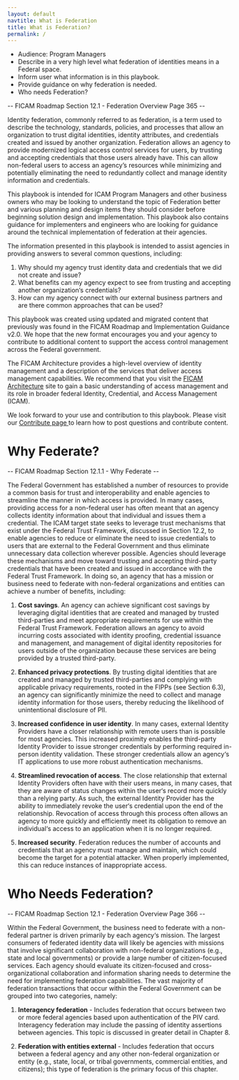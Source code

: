 ```yaml
---
layout: default
navtitle: What is Federation
title: What is Federation?
permalink: /
---
```


- Audience: Program Managers
- Describe in a very high level what federation of identities means in a Federal space.
- Inform user what information is in this playbook.
- Provide guidance on why federation is needed.
- Who needs Federation?

-- FICAM Roadmap Section 12.1 - Federation Overview Page 365 --

Identity federation, commonly referred to as federation, is a term used to describe the technology, standards, policies, and processes that allow an organization to trust digital identities, identity attributes, and credentials created and issued by another organization. Federation allows an agency to provide modernized logical access control services for users, by trusting and accepting credentials that those users already have. This can allow non-federal users to access an agency’s resources while minimizing and potentially eliminating the need to redundantly collect and manage identity information and credentials.

This playbook is intended for ICAM Program Managers and other business owners who may be looking to understand the topic of Federation better and various planning and design items they should consider before beginning solution design and implementation. This playbook also contains guidance for implementers and engineers who are looking for guidance around the technical implementation of federation at their agencies.

The information presented in this playbook is intended to assist agencies in providing answers to
several common questions, including:

1. Why should my agency trust identity data and credentials that we did not create and
issue?
2. What benefits can my agency expect to see from trusting and accepting another
organization‘s credentials?
3. How can my agency connect with our external business partners and are there common
approaches that can be used?

This playbook was created using updated and migrated content that previously was found in the FICAM Roadmap and Implementation Guidance v2.0. We hope that the new format encourages you and your agency to contribute to additional content to support the access control management across the Federal government.

The FICAM Architecture provides a high-level overview of identity management and a description of the services that deliver access management capabilities. We recommend that you visit the <a href="https://arch.idmanagement.gov/" target="_blank"> FICAM Architecture</a> site to gain a basic understanding of access management and its role in broader federal Identity, Credential, and Access Management (ICAM).

We look forward to your use and contribution to this playbook. Please visit our <a href="/ficam-federation/contribute/" target =" _blank"> Contribute page </a> to learn how to post questions and contribute content.

# Why Federate?

-- FICAM Roadmap Section 12.1.1 - Why Federate --

The Federal Government has established a number of resources to provide a common basis for
trust and interoperability and enable agencies to streamline the manner in which access is
provided. In many cases, providing access for a non-federal user has often meant that an agency
collects identity information about that individual and issues them a credential. The ICAM target
state seeks to leverage trust mechanisms that exist under the Federal Trust Framework, discussed
in Section 12.2, to enable agencies to reduce or eliminate the need to issue credentials to users
that are external to the Federal Government and thus eliminate unnecessary data collection
wherever possible. Agencies should leverage these mechanisms and move toward trusting and
accepting third-party credentials that have been created and issued in accordance with the
Federal Trust Framework. In doing so, an agency that has a mission or business need to federate
with non-federal organizations and entities can achieve a number of benefits, including:

1. **Cost savings**. An agency can achieve significant cost savings by leveraging digital
identities that are created and managed by trusted third-parties and meet appropriate
requirements for use within the Federal Trust Framework. Federation allows an agency to
avoid incurring costs associated with identity proofing, credential issuance and
management, and management of digital identity repositories for users outside of the
organization because these services are being provided by a trusted third-party.

2. **Enhanced privacy protections**. By trusting digital identities that are created and
managed by trusted third-parties and complying with applicable privacy requirements,
rooted in the FIPPs (see Section 6.3), an agency can significantly minimize the need to
collect and manage identity information for those users, thereby reducing the likelihood
of unintentional disclosure of PII.

3. **Increased confidence in user identity**. In many cases, external Identity Providers have a
closer relationship with remote users than is possible for most agencies. This increased
proximity enables the third-party Identity Provider to issue stronger credentials by
performing required in-person identity validation. These stronger credentials allow an
agency‘s IT applications to use more robust authentication mechanisms.

4. **Streamlined revocation of access**. The close relationship that external Identity Providers
often have with their users means, in many cases, that they are aware of status changes
within the user‘s record more quickly than a relying party. As such, the external Identity
Provider has the ability to immediately revoke the user‘s credential upon the end of the
relationship. Revocation of access through this process often allows an agency to more
quickly and efficiently meet its obligation to remove an individual‘s access to an
application when it is no longer required.

5. **Increased security**. Federation reduces the number of accounts and credentials that an
agency must manage and maintain, which could become the target for a potential
attacker. When properly implemented, this can reduce instances of inappropriate access.


# Who Needs Federation?

-- FICAM Roadmap Section 12.1 - Federation Overview Page 366 --

Within the Federal Government, the business need to federate with a non-federal partner is
driven primarily by each agency‘s mission. The largest consumers of federated identity data will
likely be agencies with missions that involve significant collaboration with non-federal
organizations (e.g., state and local governments) or provide a large number of citizen-focused
services. Each agency should evaluate its citizen-focused and cross-organizational collaboration
and information sharing needs to determine the need for implementing federation capabilities.
The vast majority of federation transactions that occur within the Federal Government can be
grouped into two categories, namely:

1. **Interagency federation** - Includes federation that occurs between two or more federal
agencies based upon authentication of the PIV card. Interagency federation may include
the passing of identity assertions between agencies. This topic is discussed in greater
detail in Chapter 8.

2. **Federation with entities external** - Includes federation that
occurs between a federal agency and any other non-federal organization or entity (e.g.,
state, local, or tribal governments, commercial entities, and citizens); this type of
federation is the primary focus of this chapter.







